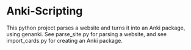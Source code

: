# Anki-Scripting
This python project parses a website and turns it into an Anki package, using genanki.
See parse_site.py for parsing a website, and see import_cards.py for creating an Anki package.
